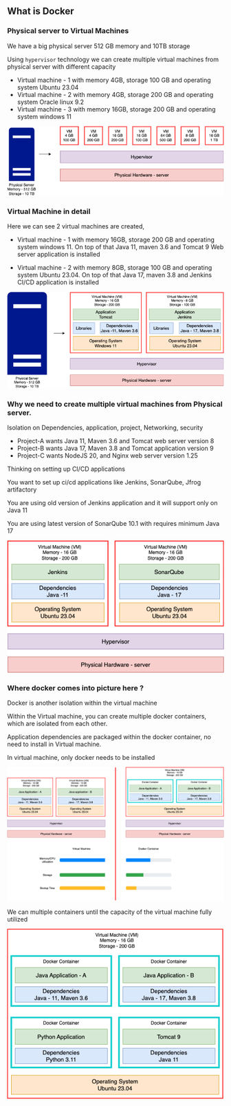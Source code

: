 ## What is Docker

### Physical server to Virtual Machines

We have a big physical server 512 GB memory and 10TB storage

Using `hypervisor` technology we can create multiple virtual machines from physical server with different capacity

* Virtual machine - 1 with memory 4GB, storage 100 GB and operating system Ubuntu 23.04
* Virtual machine - 2 with memory 4GB, storage 200 GB and operating system Oracle linux 9.2
* Virtual machine - 3 with memory 16GB, storage 200 GB and operating system windows 11

![Server](/content/docker/tutorials/images/server.png)

### Virtual Machine in detail

Here we can see 2 virtual machines are created,

* Virtual machine - 1 with memory 16GB, storage 200 GB and operating system windows 11. On top of that Java 11, maven 3.6 and Tomcat 9 Web server application is installed

* Virtual machine - 2 with memory 8GB, storage 100 GB and operating system Ubuntu 23.04. On top of that Java 17, maven 3.8 and Jenkins CI/CD application is installed

![Server-detail](/content/docker/tutorials/images/server-detail.png)

### Why we need to create multiple virtual machines from Physical server.

Isolation on Dependencies, application, project, Networking, security

* Project-A wants Java 11, Maven 3.6 and Tomcat web server version 8
* Project-B wants Java 17, Maven 3.8 and Tomcat application version 9
* Project-C wants NodeJS 20, and Nginx web server version 1.25

Thinking on setting up CI/CD applications

You want to set up ci/cd applications like Jenkins, SonarQube, Jfrog artifactory

You are using old version of Jenkins application and it will support only on Java 11

You are using latest version of SonarQube 10.1 with requires minimum Java 17

![cicd-server](/content/docker/tutorials/images/cicd-server.png)

### Where docker comes into picture here ?

Docker is another isolation within the virtual machine

Within the Virtual machine, you can create multiple docker containers, which are isolated from each other.

Application dependencies are packaged within the docker container, no need to install in Virtual machine.

In virtual machine, only docker needs to be installed

![cicd-server](/content/docker/tutorials/images/docker.png)

We can multiple containers until the capacity of the virtual machine fully utilized

![cicd-server](/content/docker/tutorials/images/docker-containers.png)

